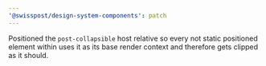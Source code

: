 ```yaml
---
'@swisspost/design-system-components': patch
---
```


Positioned the `post-collapsible` host relative so every not static positioned element within uses it as its base render context and therefore gets clipped as it should.
